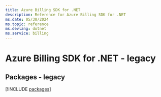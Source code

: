 ```yaml
---
title: Azure Billing SDK for .NET
description: Reference for Azure Billing SDK for .NET
ms.date: 05/30/2024
ms.topic: reference
ms.devlang: dotnet
ms.service: billing
---
```

# Azure Billing SDK for .NET - legacy
## Packages - legacy
[!INCLUDE [packages](billing-index.md)]